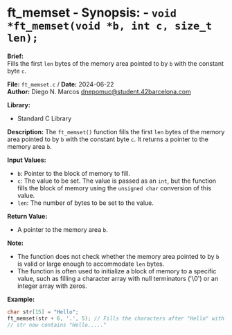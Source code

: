 # ft_memset - **Synopsis:** - `void *ft_memset(void *b, int c, size_t len);`

**Brief:**  
Fills the first `len` bytes of the memory area pointed to by `b` with the constant byte `c`.

**File:** `ft_memset.c` / **Date:** 2024-06-22  
**Author:** Diego N. Marcos <dnepomuc@student.42barcelona.com>

**Library:**  
* Standard C Library

**Description:**
The `ft_memset()` function fills the first `len` bytes of the memory area pointed to by `b` with the constant byte `c`. It returns a pointer to the memory area `b`.

**Input Values:**
* `b`: Pointer to the block of memory to fill.
* `c`: The value to be set. The value is passed as an `int`, but the function fills the block of memory using the `unsigned char` conversion of this value.
* `len`: The number of bytes to be set to the value.

**Return Value:**
* A pointer to the memory area `b`.

**Note:**
- The function does not check whether the memory area pointed to by `b` is valid or large enough to accommodate `len` bytes. 
- The function is often used to initialize a block of memory to a specific value, such as filling a character array with null terminators ('\0') or an integer array with zeros.

**Example:**
```c
char str[15] = "Hello"; 
ft_memset(str + 6, '.', 5); // Fills the characters after "Hello" with dots.
// str now contains "Hello....."
